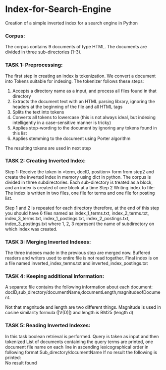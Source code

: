 # Index-for-Search-Engine
Creation of a simple inverted index for a search engine in Python


### Corpus:
The corpus contains 9 documents of type HTML. The documents are divided in three sub-directories (1-3).

### TASK 1: Preprocessing:
The first step in creating an index is tokenization. We convert a document into Tokens suitable for indexing. The tokenizer follows these steps:

1.	Accepts a directory name as a input, and process all files found in that directory
2.	Extracts the document text with an HTML parsing library, ignoring the headers at the beginning of the file and all HTML tags
3.	Splits the text into tokens
4.	Converts all tokens to lowercase (this is not always ideal, but indexing intelligently in a case-sensitive manner is tricky)
5.	Applies stop-wording to the document by ignoring any tokens found in this list 
6.	Applies stemming to the document using Porter algorithm 

The resulting tokens are used in next step

### TASK 2: Creating Inverted Index:
Step 1: 
Receive the token in <term, docID, position> form from step2 and create the inverted index in memory using dict in python.
The corpus is divided in three subdirectories. Each sub-directory is treated as a block, and an index is created of one block at a time
Step 2 Writing index to file:
The index is written in two files, one file for terms and one file for posting list. 


Step 1 and 2 is repeated for each directory therefore, at the end of this step you should have 6 files named as index_1_terms.txt, index_2_terms.txt, index_3_terms.txt, index_1_postings.txt, index_2_postings.txt, index_3_postings.txt where 1, 2, 3 represent the name of subdirectory on which index was created. 

### TASK 3: Merging Inverted Indexes:
The three indexes made in the previous step are merged now. Buffered readers and writers used to entire file is not read together. Final index is on a file named 
inverted_index_terms.txt and inverted_index_postings.txt

### TASK 4: Keeping additional Information:
A separate file contains the following information about each document: \
docID,sub_directory/documentName,documentLength,magnitudeofDocument.

Not that magnitude and length are two different things. Magnitude is used in  cosine similarity formula (|V(D)|) and length is BM25 (length d)

### TASK 5: Reading Inverted Indexes: 
In this task boolean retrieval is performed. Query is taken as input and then tokenized 
List of documents containing the query terms are printed, one document file name on each line in ascending lexicographical order in following format
Sub_directory/documentName
If no result the following is printed: \
No result found
